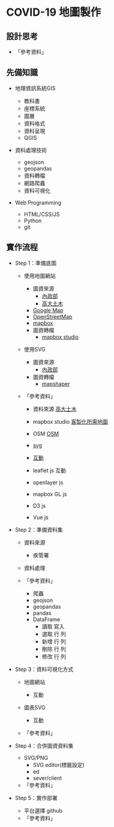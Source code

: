 # COVID-19 地圖製作

## 設計思考


- 「參考資料」
## 先備知識
- 地理資訊系統GIS
    - 教科書
    - 座標系統
    - 圖層
    - 資料格式
    - 資料呈現
    - QGIS

- 資料處理技術
    - geojson
    - geopandas
    - 資料轉檔
    - 網路爬蟲
    - 資料可視化

- Web Programming
    - HTML/CSS/JS
    - Python
    - git

## 實作流程
- Step 1：準備底圖
    - 使用地圖網站
        - 圖資來源
            - [內政部](https://data.gov.tw/dataset/7441)
            - [高大土木](https://sheethub.com/ronnywang/%E9%84%89%E9%8E%AE%E5%B8%82%E5%8D%80%E8%A1%8C%E6%94%BF%E5%8D%80%E5%9F%9F%E7%95%8C%E7%B7%9A?page=5)   
        - [Google Map](https://www.google.com/maps/about/mymaps/)
        - [OpenStreetMap](https://www.openstreetmap.org/#map=9/22.7002/121.0281&layers=N)
        - [mapbox](https://www.mapbox.com/)
        - 圖資轉檔
            - [mapbox studio](https://www.mapbox.com/mapbox-studio)

    - 使用SVG
        - 圖資來源
            - [內政部](https://data.gov.tw/dataset/7441)
        - 圖資轉檔
            - [mapshaper](https://mapshaper.org/)
    
    - 「參考資料」
        - 資料來源 [高大土木](https://sheethub.com/ronnywang/%E9%84%89%E9%8E%AE%E5%B8%82%E5%8D%80%E8%A1%8C%E6%94%BF%E5%8D%80%E5%9F%9F%E7%95%8C%E7%B7%9A?page=5)

        - mapbox studio [客製化所需地圖](https://www.mapbox.com/mapbox-studio)
        - OSM [OSM](https://www.openstreetmap.org/#map=9/22.7002/121.0281&layers=N)
        - [svg](https://www.oxxostudio.tw/articles/201410/svg-tutorial.html)
        
        - [互動](https://www.letswrite.tw/d3-vue-taiwan-map/)

        - leaflet js 互動
        - openlayer js
        - mapbox GL js
        - D3 js
        - Vue js

- Step 2：準備資料集
    - 資料來源
        - 疾管署
    - 資料處理

    - 「參考資料」
        - 爬蟲
        - geojson
        - geopandas
        - pandas
        - DataFrame
            - 讀取 寫入
            - 選取 行 列
            - 新增 行 列
            - 刪除 行 列
            - 修改 行 列
    
- Step 3：資料可視化方式
    - 地圖網站
        - 互動
    - 圖表SVG
        - 互動

    - 「參考資料」

- Step 4：合併圖資資料集
    - SVG/PNG
        - SVG editor(標籤設定)
        - ed
        - sever/client
    - 「參考資料」

- Step 5：實作部署
    - 平台選擇 github
    - 「參考資料」
